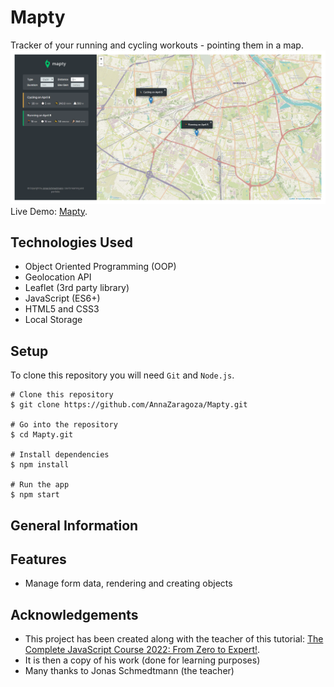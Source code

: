 # Mapty

Tracker of your running and cycling workouts - pointing them in a map. 
![Alt Text](https://github.com/AnnaZaragoza/Mapty/blob/b5991f241cb76829dc9a89f23ec47523ad1eea2b/app.png)
Live Demo: [Mapty](https://annazaragoza.net/mapty/).

## Technologies Used
- Object Oriented Programming (OOP)
- Geolocation API
- Leaflet (3rd party library)
- JavaScript (ES6+)
- HTML5 and CSS3
- Local Storage

## Setup
To clone this repository you will need `Git` and `Node.js`.

```
# Clone this repository
$ git clone https://github.com/AnnaZaragoza/Mapty.git

# Go into the repository
$ cd Mapty.git

# Install dependencies
$ npm install

# Run the app
$ npm start
```

## General Information


## Features
- Manage form data, rendering and creating objects

## Acknowledgements
- This project has been created along with the teacher of this tutorial: [The Complete JavaScript Course 2022: From Zero to Expert!]([https://www.example.com](https://www.udemy.com/course/the-complete-javascript-course/learn/lecture/22628657#content)).
- It is then a copy of his work (done for learning purposes)
- Many thanks to Jonas Schmedtmann (the teacher)
